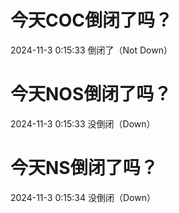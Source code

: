# 今天COC倒闭了吗？

2024-11-3 0:15:33 倒闭了（Not Down）

# 今天NOS倒闭了吗？

2024-11-3 0:15:33 没倒闭（Down）

# 今天NS倒闭了吗？

2024-11-3 0:15:34 没倒闭（Down）


